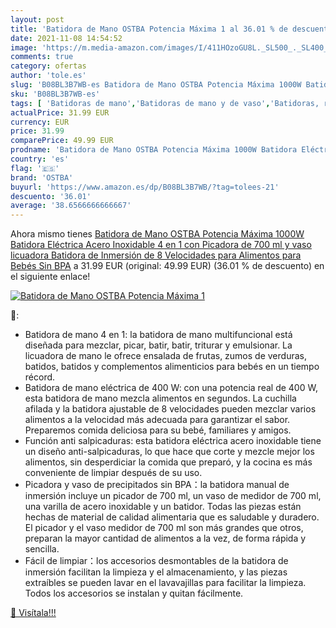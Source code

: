 ```yaml
---
layout: post
title: 'Batidora de Mano OSTBA Potencia Máxima 1 al 36.01 % de descuento'
date: 2021-11-08 14:54:52
image: 'https://m.media-amazon.com/images/I/411HOzoGU8L._SL500_._SL400_.jpg'
comments: true
category: ofertas
author: 'tole.es'
slug: 'B08BL3B7WB-es Batidora de Mano OSTBA Potencia Máxima 1000W Batidora...'
sku: 'B08BL3B7WB-es'
tags: [ 'Batidoras de mano','Batidoras de mano y de vaso','Batidoras, robots de cocina y minipicadoras','Hogar y cocina','Pequeño electrodoméstico','bebés','ostba', ]
actualPrice: 31.99 EUR
currency: EUR
price: 31.99
comparePrice: 49.99 EUR
prodname: 'Batidora de Mano OSTBA Potencia Máxima 1000W Batidora Eléctrica Acero Inoxidable 4 en 1 con Picadora de 700 ml y vaso licuadora Batidora de Inmersión de 8 Velocidades para Alimentos para Bebés Sin BPA'
country: 'es'
flag: '🇪🇸'
brand: 'OSTBA'
buyurl: 'https://www.amazon.es/dp/B08BL3B7WB/?tag=tolees-21'
descuento: '36.01'
average: '38.6566666666667'
---
```


Ahora mismo tienes [Batidora de Mano OSTBA Potencia Máxima 1000W Batidora Eléctrica Acero Inoxidable 4 en 1 con Picadora de 700 ml y vaso licuadora Batidora de Inmersión de 8 Velocidades para Alimentos para Bebés Sin BPA](https://www.amazon.es/dp/B08BL3B7WB/?tag=tolees-21) a 31.99 EUR (original: 49.99 EUR) (36.01 %  de descuento) en el siguiente enlace!

[![Batidora de Mano OSTBA Potencia Máxima 1](https://m.media-amazon.com/images/I/411HOzoGU8L._SL500_._SL400_.jpg)](https://www.amazon.es/dp/B08BL3B7WB/?tag=tolees-21)

🔎:

- Batidora de mano 4 en 1: la batidora de mano multifuncional está diseñada para mezclar, picar, batir, batir, triturar y emulsionar. La licuadora de mano le ofrece ensalada de frutas, zumos de verduras, batidos, batidos y complementos alimenticios para bebés en un tiempo récord.
- Batidora de mano eléctrica de 400 W: con una potencia real de 400 W, esta batidora de mano mezcla alimentos en segundos. La cuchilla afilada y la batidora ajustable de 8 velocidades pueden mezclar varios alimentos a la velocidad más adecuada para garantizar el sabor. Preparemos comida deliciosa para su bebé, familiares y amigos.
- Función anti salpicaduras: esta batidora eléctrica acero inoxidable tiene un diseño anti-salpicaduras, lo que hace que corte y mezcle mejor los alimentos, sin desperdiciar la comida que preparó, y la cocina es más conveniente de limpiar después de su uso.
- Picadora y vaso de precipitados sin BPA：la batidora manual de inmersión incluye un picador de 700 ml, un vaso de medidor de 700 ml, una varilla de acero inoxidable y un batidor. Todas las piezas están hechas de material de calidad alimentaria que es saludable y duradero. El picador y el vaso medidor de 700 ml son más grandes que otros, preparan la mayor cantidad de alimentos a la vez, de forma rápida y sencilla.
- Fácil de limpiar：los accesorios desmontables de la batidora de inmersión facilitan la limpieza y el almacenamiento, y las piezas extraíbles se pueden lavar en el lavavajillas para facilitar la limpieza. Todos los accesorios se instalan y quitan fácilmente.

[🛒 Visítala!!!](https://www.amazon.es/dp/B08BL3B7WB/?tag=tolees-21)
